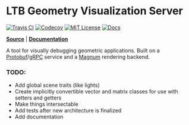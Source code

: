 LTB Geometry Visualization Server
=================================
[![Travis CI][travis-badge]][travis-link]
[![Codecov][codecov-badge]][codecov-link]
[![MIT License][license-badge]][license-link]
[![Docs][docs-badge]][docs-link]

**[Source][source-code-link]** | **[Documentation][documentation-link]**

A tool for visually debugging geometric applications. Built on a 
[Protobuf][protobuf-link]/[gRPC][grpc-link] service and a 
[Magnum][magnum-link] rendering backend.

### TODO:
* Add global scene traits (like lights)
* Create implicitly convertible vector and matrix classes for use with setters and getters
* Make things intersectable
* Add tests after new architecture is finalized
* Add documentation

[travis-badge]: https://travis-ci.org/LoganBarnes/ltb-gvs.svg?branch=master
[travis-link]: https://travis-ci.org/LoganBarnes/ltb-gvs
[codecov-badge]: https://codecov.io/gh/LoganBarnes/ltb-gvs/branch/master/graph/badge.svg
[codecov-link]: https://codecov.io/gh/LoganBarnes/ltb-gvs
[license-badge]: https://img.shields.io/badge/License-MIT-blue.svg
[license-link]: https://github.com/LoganBarnes/ltb-gvs/blob/master/LICENSE
[docs-badge]: https://codedocs.xyz/LoganBarnes/ltb-gvs.svg
[docs-link]: https://codedocs.xyz/LoganBarnes/ltb-gvs

[protobuf-link]: https://developers.google.com/protocol-buffers/
[grpc-link]: https://grpc.io/
[magnum-link]: https://magnum.graphics/

[source-code-link]: https://github.com/LoganBarnes/ltb-gvs
[documentation-link]: https://codedocs.xyz/LoganBarnes/ltb-gvs/index.html
